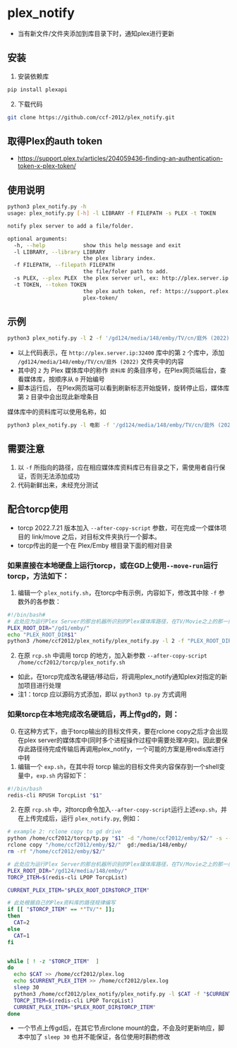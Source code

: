 # plex_notify
* 当有新文件/文件夹添加到库目录下时，通知plex进行更新
  

## 安装
1. 安装依赖库
```sh
pip install plexapi
```
2. 下载代码
```sh 
git clone https://github.com/ccf-2012/plex_notify.git
```


## 取得Plex的auth token
* https://support.plex.tv/articles/204059436-finding-an-authentication-token-x-plex-token/


## 使用说明
```sh
python3 plex_notify.py -h
usage: plex_notify.py [-h] -l LIBRARY -f FILEPATH -s PLEX -t TOKEN

notify plex server to add a file/folder.

optional arguments:
  -h, --help            show this help message and exit
  -l LIBRARY, --library LIBRARY
                        the plex library index.
  -f FILEPATH, --filepath FILEPATH
                        the file/foler path to add.
  -s PLEX, --plex PLEX  the plex server url, ex: http://plex.server.ip:32400
  -t TOKEN, --token TOKEN
                        the plex auth token, ref: https://support.plex.tv/articles/204059436-finding-an-authentication-token-x-
                        plex-token/
```

## 示例
```sh
python3 plex_notify.py -l 2 -f '/gd124/media/148/emby/TV/cn/庭外 (2022)' -s http://plex.server.ip:32400 -t plex-token
```
* 以上代码表示，在 `http://plex.server.ip:32400` 库中的第 `2` 个库中，添加 `/gd124/media/148/emby/TV/cn/庭外 (2022)` 文件夹中的内容
* 其中的 `2` 为 Plex 媒体库中的称作 `资料库` 的条目序号，在Plex网页端后台，查看媒体库，按顺序从 `0` 开始编号 
* 脚本运行后， 在Plex网页端可以看到刷新标志开始旋转，旋转停止后，媒体库第 `2` 目录中会出现此新增条目


媒体库中的资料库可以使用名称，如
```sh
python3 plex_notify.py -l 电影 -f '/gd124/media/148/emby/TV/cn/庭外 (2022)' -s http://plex.server.ip:32400 -t plex-token
```

## 需要注意
1. 以 `-f` 所指向的路径，应在相应媒体库资料库已有目录之下，需使用者自行保证，否则无法添加成功
2. 代码新鲜出来，未经充分测试


## 配合torcp使用
* torcp 2022.7.21 版本加入 `--after-copy-script` 参数，可在完成一个媒体项目的 link/move 之后，对目标文件夹执行一个脚本。
* torcp传出的是一个在 Plex/Emby 根目录下面的相对目录
### 如果直接在本地硬盘上运行torcp，或在GD上使用`--move-run`运行torcp，方法如下：
1. 编辑一个 `plex_notify.sh`，在torcp中有示例，内容如下，修改其中除 `-f` 参数外的各参数：
```sh
#!/bin/bash#
# 此处应为运行Plex Server的那台机器所识别的Plex媒体库路径，在TV/Movie之上的那一层目录，结尾应有'/'
PLEX_ROOT_DIR="/gd1/emby/"
echo "PLEX_ROOT_DIR$1"
python3 /home/ccf2012/plex_notify/plex_notify.py -l 2 -f "PLEX_ROOT_DIR$1" -s http://plex.server.ip:32400 -t plex-token
```
2. 在原 `rcp.sh` 中调用 torcp 的地方，加入新参数 `--after-copy-script /home/ccf2012/torcp/plex_notify.sh`

* 如此，在torcp完成改名硬链/移动后，将调用plex_notify通知plex对指定的新加项目进行处理
* 注1：torcp 应以源码方式添加，即以 `python3 tp.py` 方式调用


### 如果torcp在本地完成改名硬链后，再上传gd的，则：
0. 在这种方式下，由于torcp输出的目标文件夹，要在rclone copy之后才会出现在plex server的媒体库中(同时多个进程操作过程中需要处理冲突)。因此要保存此路径待完成传输后再调用plex_notify，一个可能的方案是用redis库进行中转
1. 编辑一个 `exp.sh`，在其中将 torcp 输出的目标文件夹内容保存到一个shell变量中，`exp.sh` 内容如下：
```sh
#!/bin/bash
redis-cli RPUSH TorcpList "$1"
```

2. 在原 `rcp.sh` 中，对torcp命令加入`--after-copy-script`运行上述`exp.sh`，并在上传完成后，运行 `plex_notify.py`, 例如：
```sh
# example 2: rclone copy to gd drive
python /home/ccf2012/torcp/tp.py "$1" -d "/home/ccf2012/emby/$2/" -s --tmdb-api-key <tmdb api key> --lang cn,jp --after-copy-script /home/ccf2012/torcp/exp.sh >>/home/ccf2012/rcp.log 2>>/home/ccf2012/rcp_error.log
rclone copy "/home/ccf2012/emby/$2/"  gd:/media/148/emby/
rm -rf "/home/ccf2012/emby/$2/"

# 此处应为运行Plex Server的那台机器所识别的Plex媒体库路径，在TV/Movie之上的那一层目录，结尾应有'/'
PLEX_ROOT_DIR="/gd124/media/148/emby/"
TORCP_ITEM=$(redis-cli LPOP TorcpList)

CURRENT_PLEX_ITEM="$PLEX_ROOT_DIR$TORCP_ITEM"

# 此处根据自己的Plex资料库的路径规律编写
if [[ "$TORCP_ITEM" == *"TV/"* ]];
then
  CAT=2
else
  CAT=1
fi


while [ ! -z "$TORCP_ITEM"  ]
do
  echo $CAT >> /home/ccf2012/plex.log
  echo $CURRENT_PLEX_ITEM >> /home/ccf2012/plex.log
  sleep 30
  python3 /home/ccf2012/plex_notify/plex_notify.py -l $CAT -f "$CURRENT_PLEX_ITEM" -s http://plex.server.ip:32400 -t plex-toke >> /home/ccf2012/plex.log 2>>/home/ccf2012/plex_error.log
  TORCP_ITEM=$(redis-cli LPOP TorcpList)
  CURRENT_PLEX_ITEM="$PLEX_ROOT_DIR$TORCP_ITEM"
done
```

* 一个节点上传gd后，在其它节点rclone mount的盘，不会及时更新响应，脚本中加了 `sleep 30` 也并不能保证，各位使用时斟酌修改

